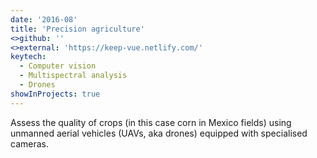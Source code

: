 ```yaml
---
date: '2016-08'
title: 'Precision agriculture'
<>github: ''
<>external: 'https://keep-vue.netlify.com/'
keytech:
  - Computer vision
  - Multispectral analysis
  - Drones
showInProjects: true
---
```


Assess the quality of crops (in this case corn in Mexico fields) using unmanned aerial vehicles (UAVs, aka drones) equipped with specialised cameras.
